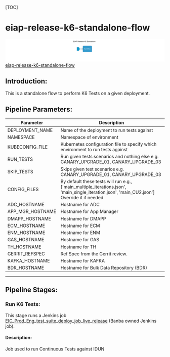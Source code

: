 [TOC]

# eiap-release-k6-standalone-flow

![eiap_release_k6_standalone](../diagrams/eiap_release_k6_standalone.png)
[eiap-release-k6-standalone-flow](https://spinnaker.rnd.gic.ericsson.se/#/applications/eiap-release-e2e-cicd/executions/configure/041c7020-ab60-4274-8a55-7e1d9dcfa5f5)
## Introduction:
This is a standalone flow to perform K6 Tests on a given deployment.

## Pipeline Parameters:
| Parameter | Description |
|-----|-----|
| DEPLOYMENT_NAME | Name of the deployment to run tests against |
| NAMESPACE | Namespace of environment |
| KUBECONFIG_FILE | Kubernetes configuration file to specify which environment to run tests against |
| RUN_TESTS | Run given tests scenarios and nothing else e.g. CANARY_UPGRADE_01, CANARY_UPGRADE_03 |
| SKIP_TESTS | Skips given test scenarios e.g. CANARY_UPGRADE_01, CANARY_UPGRADE_03 |
| CONFIG_FILES | By default these tests will run e.g., ['main_multiple_iterations.json', 'main_single_iteration.json', 'main_CU2.json'] Override it if needed |
| ADC_HOSTNAME | Hostname for ADC |
| APP_MGR_HOSTNAME | Hostname for App Manager |
| DMAPP_HOSTNAME | Hostname for DMAPP |
| ECM_HOSTNAME | Hostname for ECM |
| ENM_HOSTNAME | Hostname for ENM |
| GAS_HOSTNAME | Hostname for GAS |
| TH_HOSTNAME | Hostname for TH |
| GERRIT_REFSPEC | Ref Spec from the Gerrit review. |
| KAFKA_HOSTNAME | Hostname for KAFKA |
| BDR_HOSTNAME | Hostname for Bulk Data Repository (BDR) |
 * * *

## Pipeline Stages:

### Run K6 Tests:
This stage runs a Jenkins job [EIC_Prod_Eng_test_suite_deploy_job_live_release](https://fem5s11-eiffel052.eiffel.gic.ericsson.se:8443/jenkins/job/EIC_Prod_Eng_test_suite_deploy_job_live_release) (Banba owned Jenkins job).

#### Description:
Job used to run Continuous Tests against IDUN

